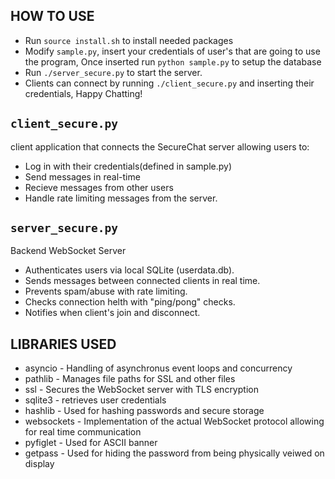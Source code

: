 
## HOW TO USE
* Run `source install.sh` to install needed packages
* Modify `sample.py`, insert your credentials of user's that are going to use the program, Once inserted run `python sample.py` to setup the database
* Run `./server_secure.py` to start the server.
* Clients can connect by running `./client_secure.py` and inserting their credentials, Happy Chatting!

## `client_secure.py`
client application that connects the SecureChat server allowing users to:
* Log in with their credentials(defined in sample.py)
* Send messages in real-time
* Recieve messages from other users
* Handle rate limiting messages from the server.

## `server_secure.py`
Backend WebSocket Server
* Authenticates users via local SQLite (userdata.db).
* Sends messages between connected clients in real time.
* Prevents spam/abuse with rate limiting.
* Checks connection helth with "ping/pong" checks.
* Notifies when client's join and disconnect.


## LIBRARIES USED
* asyncio - Handling of asynchronus event loops and concurrency
* pathlib - Manages file paths for SSL and other files
* ssl - Secures the WebSocket server with TLS encryption
* sqlite3 - retrieves user credentials
* hashlib - Used for hashing passwords and secure storage 
* websockets - Implementation of the actual WebSocket protocol allowing for real time communication
* pyfiglet - Used for ASCII banner
* getpass - Used for hiding the password from being physically veiwed on display

